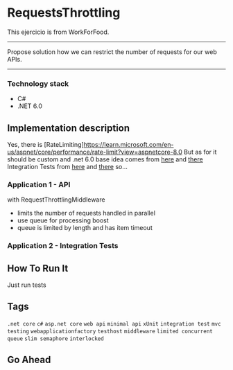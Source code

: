 # RequestsThrottling
This ejercicio is from WorkForFood.

---

Propose solution how we can restrict the number of requests for our web APIs.

---

### Technology stack

- C#
- .NET 6.0

## Implementation description
Yes, there is [RateLimiting]https://learn.microsoft.com/en-us/aspnet/core/performance/rate-limit?view=aspnetcore-8.0
But as for it should be custom and .net 6.0 base idea comes from [here](https://www.tpeczek.com/2017/08/implementing-concurrent-requests-limit.html) and [there](https://medium.com/@kamransadiq111/restrict-the-number-of-requests-in-net-core-without-any-library-4b73ec187774) 
Integration Tests from [here](https://learn.microsoft.com/en-us/aspnet/core/test/integration-tests?view=aspnetcore-8.0) and [there](https://github.com/dotnet/AspNetCore.Docs.Samples/tree/main/test/integration-tests/IntegrationTestsSample/tests/RazorPagesProject.Tests/IntegrationTests)
so...

### Application 1 - API
with RequestThrottlingMiddleware 
- limits the number of requests handled in parallel
- use queue for processing boost
- queue is limited by length and has item timeout

### Application 2 - Integration Tests 



## How To Run It
Just run tests


## Tags
`.net core` `c#` `asp.net core` `web api` `minimal api` `xUnit` `integration test` `mvc testing` `webapplicationfactory` `testhost` `middleware` `limited concurrent queue` `slim semaphore` `interlocked`

## Go Ahead
